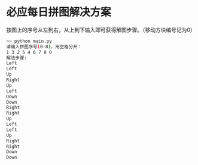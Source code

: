 #  必应每日拼图解决方案
按图上的序号从左到右，从上到下输入即可获得解图步骤。（移动方块编号记为0）
```sh
>> python main.py
请输入拼图序号(0-8)，用空格分开：
1 3 2 5 4 6 7 8 0
解法步骤:
Left
Left
Up
Right
Up
Left
Down
Down
Right
Right
Up
Left
Left
Up
Right
Right
Down
Down
